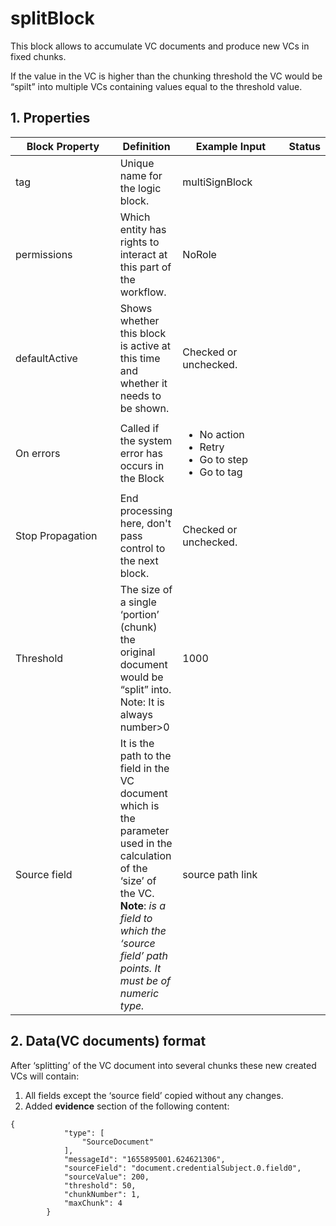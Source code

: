 # splitBlock

This block allows to accumulate VC documents and produce new VCs in fixed chunks.

If the value in the VC is higher than the chunking threshold the VC would be “spilt” into multiple VCs containing values equal to the threshold value.

## 1. Properties

<table><thead><tr><th width="208">Block Property</th><th>Definition</th><th width="200">Example Input</th><th>Status</th></tr></thead><tbody><tr><td>tag</td><td>Unique name for the logic block.</td><td>multiSignBlock</td><td></td></tr><tr><td>permissions</td><td>Which entity has rights to interact at this part of the workflow.</td><td>NoRole</td><td></td></tr><tr><td>defaultActive</td><td>Shows whether this block is active at this time and whether it needs to be shown.</td><td>Checked or unchecked.</td><td></td></tr><tr><td>On errors</td><td>Called if the system error has occurs in the Block</td><td><ul><li>No action</li><li>Retry</li><li>Go to step</li><li>Go to tag</li></ul></td><td></td></tr><tr><td>Stop Propagation</td><td>End processing here, don't pass control to the next block.</td><td>Checked or unchecked.</td><td></td></tr><tr><td>Threshold</td><td>The size of a single ‘portion’ (chunk) the original document would be “split” into.<br>Note: It is always number>0</td><td>1000</td><td></td></tr><tr><td>Source field</td><td>It is the path to the field in the VC document which is the parameter used in the calculation of the ‘size’ of the VC.<br><strong>Note</strong>: <em>is a field to which the ‘source field’ path points. It must be of numeric type.</em></td><td>source path link</td><td></td></tr></tbody></table>

## 2. Data(VC documents) format

After ‘splitting’ of the VC document into several chunks these new created VCs will contain:

1. All fields except the ‘source field’ copied without any changes.
2. Added **evidence** section of the following content:

```
{
            "type": [
                "SourceDocument"
            ],
            "messageId": "1655895001.624621306",
            "sourceField": "document.credentialSubject.0.field0",
            "sourceValue": 200,
            "threshold": 50,
            "chunkNumber": 1,
            "maxChunk": 4
        }

```

